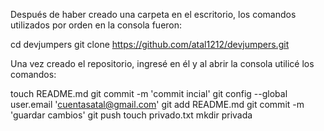 Después de haber creado una carpeta en el escritorio, los comandos utilizados por orden en la consola fueron:

cd devjumpers
git clone https://github.com/atal1212/devjumpers.git


Una vez creado el repositorio, ingresé en él y al abrir la consola utilicé los comandos:

touch README.md
git commit -m 'commit incial'
git config --global user.email 'cuentasatal@gmail.com'
git add README.md
git commit -m 'guardar cambios'
git push
touch privado.txt
mkdir privada


